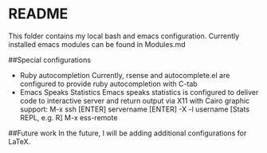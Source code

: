 # README

This folder contains my local bash and emacs configuration. Currently installed emacs modules can be found in Modules.md

##Special configurations
* Ruby autocompletion
Currently, rsense and autocomplete.el are configured to provide ruby autocompletion with C-tab
* Emacs Speaks Statistics
Emacs speaks statistics is configured to deliver code to interactive server and return output via X11 with Cairo graphic support:
    M-x ssh [ENTER] servername [ENTER] -X -l username
    [Stats REPL, e.g. R]
    M-x ess-remote

##Future work
In the future, I will be adding additional configurations for LaTeX.

